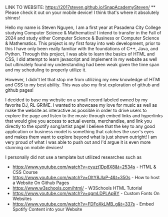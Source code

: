 LINK TO WEBSITE: https://2017steven.github.io/SnapAcademySteven/
** Please check it out on your mobile device! I think that's where it absolutely shines!

Hello my name is Steven Nguyen, I am a first year at Pasadena City College studying Computer Science & Mathematics! I intend to transfer in the Fall of 2024 and study either Computer Science & Business or Computer Science & Mathematics. This project is my first foray into web development, prior to this I have only been really familiar with the foundations of C++, Java, and Python. Through this project, I was able to learn the basics of HTML and CSS, I did attempt to learn javascript and implement in my website as well but ultimately found my understanding had been weak given the time span and my scheduling to properly utilize it. 

However, I didn't let that stop me from utilizing my new knowledge of HTMl and CSS to my best ability. This was also my first exploration of github and github pages!

I decided to base my website on a small record labeled owned by my favorite DJ, RL GRIME. I wanted to showcase my love for music as well as make the website as interactive as possible in order to drive users to explore the page and listen to the music through embed links and hyperlinks that would give you access to actual events, merchandise, and link you directly to the spotify song/artist page! I believe that the key to any good application or business model is something that catches the user's eyes and makes them want to explore beyond what is just shown outright! I am very proud of what I was able to push out and I'd argue it is even more stunning on mobile devices!

I personally did not use a template but utilized researches such as

* https://www.youtube.com/watch?v=cyuzt1Dp8X8&t=2534s - HTML & CSS Course
* https://www.youtube.com/watch?v=OltY8JIaP-4&t=350s - How to host a Website On Github Pages
* https://www.w3schools.com/html/ - W3Schools HTML Tutorial
* https://www.youtube.com/watch?v=qgmLDPLApBY - Custom Fonts On Websites
* https://www.youtube.com/watch?v=FDFoXkLMB_g&t=337s - Embed Spotify Content into your Website
